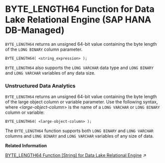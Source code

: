 <!-- loio16450cfa079b458d9b48393e1b53eacd -->

# BYTE\_LENGTH64 Function for Data Lake Relational Engine \(SAP HANA DB-Managed\)

`BYTE_LENGTH64` returns an unsigned 64-bit value containing the byte length of the `LONG BINARY` column parameter.



```
BYTE_LENGTH64( <string_expression> );
```



`BYTE_LENGTH64` also supports the `LONG VARCHAR` data type and `LONG BINARY` and `LONG VARCHAR` variables of any data size.



### Unstructured Data Analytics

`BYTE_LENGTH64` returns an unsigned 64-bit value containing the byte length of the large object column or variable parameter. Use the following syntax, where *<large-object-column\>* is the name of a `LONG VARCHAR` or `LONG BINARY` column or variable:

```
BYTE_LENGTH64( <large-object-column> );
```

The `BYTE_LENGTH64` function supports both `LONG BINARY` and `LONG VARCHAR` columns and `LONG BINARY` and `LONG VARCHAR` variables of any size of data.

**Related Information**  


[BYTE_LENGTH64 Function \[String\] for Data Lake Relational Engine](https://help.sap.com/viewer/19b3964099384f178ad08f2d348232a9/2024_1_QRC/en-US/a538947b84f21015b13989839189a494.html "BYTE_LENGTH64 returns an unsigned 64-bit value containing the byte length of the LONG BINARY column parameter.") :arrow_upper_right:

